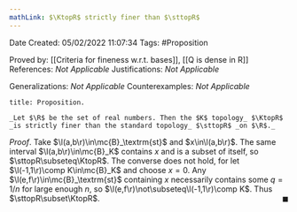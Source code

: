 ```yaml
---
mathLink: $\KtopR$ strictly finer than $\sttopR$
---
```


<div class="topSpace"></div>

Date Created: 05/02/2022 11:07:34
Tags: #Proposition

Proved by: [[Criteria for fineness w.r.t. bases]], [[Q is dense in R]]
References: _Not Applicable_
Justifications: _Not Applicable_

Generalizations: _Not Applicable_
Counterexamples: _Not Applicable_

``` ad-Proposition
title: Proposition.

_Let $\R$ be the set of real numbers. Then the $K$ topology_ $\KtopR$ _is strictly finer than the standard topology_ $\sttopR$ _on $\R$._

```

_Proof_. Take $\l(a,b\r)\in\mc{B}_\textrm{st}$ and $x\in\l(a,b\r)$. The same interval $\l(a,b\r)\in\mc{B}_K$ contains $x$ and is a subset of itself, so $\sttopR\subseteq\KtopR$. The converse does not hold, for let $\l(-1,1\r)\comp K\in\mc{B}_K$ and choose $x=0$. Any $\l(e,f\r)\in\mc{B}_\textrm{st}$ containing $x$ necessarily contains some $q=1/n$ for large enough $n$, so $\l(e,f\r)\not\subseteq\l(-1,1\r)\comp K$. Thus $\sttopR\subset\KtopR$.<span style="float:right;">$\blacksquare$</span>
